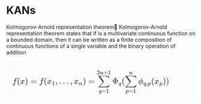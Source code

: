 # KANs
Kolmogorov-Arnold representation theorem
Kolmogorov-Arnold representation theorem states that if 
 is a multivariate continuous function on a bounded domain, then it can be written as a finite composition of continuous functions of a single variable and the binary operation of addition

 ![alt text](image.png)

 